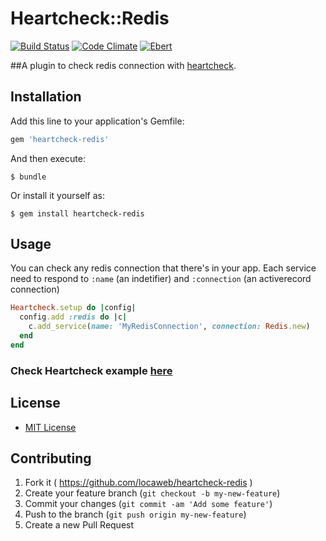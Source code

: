 # Heartcheck::Redis

[![Build Status](https://travis-ci.org/locaweb/heartcheck-redis.svg)](https://travis-ci.org/locaweb/heartcheck-redis)
[![Code Climate](https://codeclimate.com/github/locaweb/heartcheck-redis/badges/gpa.svg)](https://codeclimate.com/github/locaweb/heartcheck-redis)
[![Ebert](https://ebertapp.io/github/locaweb/heartcheck-redis.svg)](https://ebertapp.io/github/locaweb/heartcheck-redis)

##A plugin to check redis connection with [heartcheck](https://github.com/locaweb/heartcheck).


## Installation

Add this line to your application's Gemfile:

```ruby
gem 'heartcheck-redis'
```

And then execute:

    $ bundle

Or install it yourself as:

    $ gem install heartcheck-redis

## Usage

You can check any redis connection that there's in your app.
Each service need to respond to `:name` (an indetifier) and `:connection` (an activerecord connection)

```ruby
Heartcheck.setup do |config|
  config.add :redis do |c|
    c.add_service(name: 'MyRedisConnection', connection: Redis.new)
  end
end
```

### Check Heartcheck example [here](https://github.com/locaweb/heartcheck/blob/master/lib/heartcheck/generators/templates/config.rb)

## License
* [MIT License](https://github.com/locaweb/heartcheck-redis/blob/master/LICENSE.txt)

## Contributing

1. Fork it ( https://github.com/locaweb/heartcheck-redis )
2. Create your feature branch (`git checkout -b my-new-feature`)
3. Commit your changes (`git commit -am 'Add some feature'`)
4. Push to the branch (`git push origin my-new-feature`)
5. Create a new Pull Request
